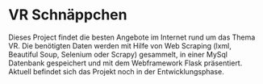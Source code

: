 # VR Schnäppchen
Dieses Project findet die besten Angebote im Internet rund um das Thema VR. Die benötigten Daten werden mit Hilfe von Web Scraping (lxml, Beautiful Soup, Selenium oder Scrapy) gesammelt, in einer MySql Datenbank gespeichert und mit dem Webframework Flask präsentiert. Aktuell befindet sich das Projekt noch in der Entwicklungsphase.

